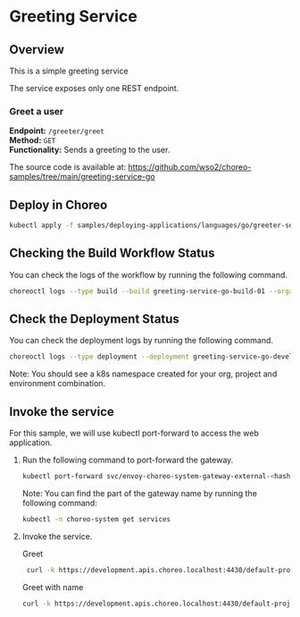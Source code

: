 # Greeting Service

## Overview
This is a simple greeting service

The service exposes only one REST endpoint.

### Greet a user
**Endpoint:** `/greeter/greet`  
**Method:** `GET`  
**Functionality:** Sends a greeting to the user.

The source code is available at:
https://github.com/wso2/choreo-samples/tree/main/greeting-service-go

## Deploy in Choreo

```bash
kubectl apply -f samples/deploying-applications/languages/go/greeter-service.yaml
``` 

## Checking the Build Workflow Status
You can check the logs of the workflow by running the following command.

```bash
choreoctl logs --type build --build greeting-service-go-build-01 --organization default-org --project default-project --component greeting-service-go
```

## Check the Deployment Status
You can check the deployment logs by running the following command.

```bash
choreoctl logs --type deployment --deployment greeting-service-go-development-deployment-01 --organization default-org --project default-project --component greeting-service-go
```

Note: You should see a k8s namespace created for your org, project and environment combination.

## Invoke the service
For this sample, we will use kubectl port-forward to access the web application.

1. Run the following command to port-forward the gateway.

    ```bash
    kubectl port-forward svc/envoy-choreo-system-gateway-external-<hash> -n choreo-system 4430:443
    ```

   Note: You can find the <hash> part of the gateway name by running the following command:
    ```bash
    kubectl -n choreo-system get services
   ```
   
2. Invoke the service.

   Greet
   ```bash
    curl -k https://development.apis.choreo.localhost:4430/default-project/greeting-service-go/greeter/greet
   ```
   
   Greet with name
   ```bash
   curl -k https://development.apis.choreo.localhost:4430/default-project/greeting-service-go/greeter/greet?name="Alice"
   ```
   
